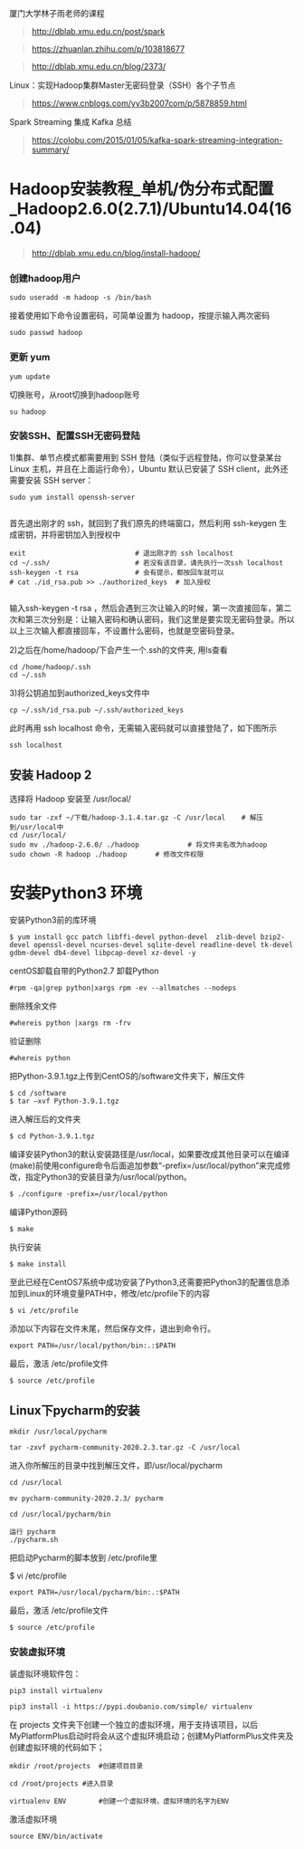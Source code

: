 厦门大学林子雨老师的课程

> http://dblab.xmu.edu.cn/post/spark

> https://zhuanlan.zhihu.com/p/103818677

> http://dblab.xmu.edu.cn/blog/2373/

Linux：实现Hadoop集群Master无密码登录（SSH）各个子节点

> https://www.cnblogs.com/yy3b2007com/p/5878859.html

Spark Streaming 集成 Kafka 总结

> https://colobu.com/2015/01/05/kafka-spark-streaming-integration-summary/


# Hadoop安装教程_单机/伪分布式配置_Hadoop2.6.0(2.7.1)/Ubuntu14.04(16.04)

> http://dblab.xmu.edu.cn/blog/install-hadoop/

### 创建hadoop用户

```
sudo useradd -m hadoop -s /bin/bash

```

接着使用如下命令设置密码，可简单设置为 hadoop，按提示输入两次密码

```
sudo passwd hadoop
```

### 更新 yum

```
yum update
```

切换账号，从root切换到hadoop账号
```
su hadoop

```


### 安装SSH、配置SSH无密码登陆

1)集群、单节点模式都需要用到 SSH 登陆（类似于远程登陆，你可以登录某台 Linux 主机，并且在上面运行命令），Ubuntu 默认已安装了 SSH client，此外还需要安装 SSH server：

```
sudo yum install openssh-server
 
```

首先退出刚才的 ssh，就回到了我们原先的终端窗口，然后利用 ssh-keygen 生成密钥，并将密钥加入到授权中

 
```
exit                           # 退出刚才的 ssh localhost
cd ~/.ssh/                     # 若没有该目录，请先执行一次ssh localhost
ssh-keygen -t rsa              # 会有提示，都按回车就可以
# cat ./id_rsa.pub >> ./authorized_keys  # 加入授权
 
```
输入ssh-keygen -t rsa ，然后会遇到三次让输入的时候，第一次直接回车，第二次和第三次分别是：让输入密码和确认密码，我们这里是要实现无密码登录。所以以上三次输入都直接回车，不设置什么密码，也就是空密码登录。


2)之后在/home/hadoop/下会产生一个.ssh的文件夹, 用ls查看

```
cd /home/hadoop/.ssh
cd ~/.ssh

```

3)将公钥追加到authorized_keys文件中
```
cp ~/.ssh/id_rsa.pub ~/.ssh/authorized_keys

```

此时再用 ssh localhost 命令，无需输入密码就可以直接登陆了，如下图所示
```
ssh localhost

```


## 安装 Hadoop 2

选择将 Hadoop 安装至 /usr/local/ 

```
sudo tar -zxf ~/下载/hadoop-3.1.4.tar.gz -C /usr/local    # 解压到/usr/local中
cd /usr/local/
sudo mv ./hadoop-2.6.0/ ./hadoop            # 将文件夹名改为hadoop
sudo chown -R hadoop ./hadoop       # 修改文件权限

```


# 安装Python3 环境

安装Python3前的库环境
```
$ yum install gcc patch libffi-devel python-devel  zlib-devel bzip2-devel openssl-devel ncurses-devel sqlite-devel readline-devel tk-devel gdbm-devel db4-devel libpcap-devel xz-devel -y

```

centOS卸载自带的Python2.7
卸载Python
```
#rpm -qa|grep python|xargs rpm -ev --allmatches --nodeps
```

删除残余文件
```
#whereis python |xargs rm -frv
```

验证删除
```
#whereis python
```

把Python-3.9.1.tgz上传到CentOS的/software文件夹下，解压文件
```
$ cd /software
$ tar –xvf Python-3.9.1.tgz
```

进入解压后的文件夹
```
$ cd Python-3.9.1.tgz
```

编译安装Python3的默认安装路径是/usr/local，如果要改成其他目录可以在编译(make)前使用configure命令后面追加参数“-prefix=/usr/local/python”来完成修改，指定Python3的安装目录为/usr/local/python。
```
$ ./configure -prefix=/usr/local/python
```
编译Python源码
```
$ make 
```
执行安装
```
$ make install
```
至此已经在CentOS7系统中成功安装了Python3,还需要把Python3的配置信息添加到Linux的环境变量PATH中，修改/etc/profile下的内容
```
$ vi /etc/profile
```
添加以下内容在文件末尾，然后保存文件，退出到命令行。
```
export PATH=/usr/local/python/bin:.:$PATH
```
最后，激活 /etc/profile文件
```
$ source /etc/profile
```

## Linux下pycharm的安装
```
mkdir /usr/local/pycharm

tar -zxvf pycharm-community-2020.2.3.tar.gz -C /usr/local 
```

进入你所解压的目录中找到解压文件，即/usr/local/pycharm 
```
cd /usr/local 

mv pycharm-community-2020.2.3/ pycharm

cd /usr/local/pycharm/bin

运行 pycharm
./pycharm.sh

```

把启动Pycharm的脚本放到 /etc/profile里

$ vi /etc/profile
```
export PATH=/usr/local/pycharm/bin:.:$PATH
```
最后，激活 /etc/profile文件
```
$ source /etc/profile
```

### 安装虚拟环境

装虚拟环境软件包：
```
pip3 install virtualenv

pip3 install -i https://pypi.doubanio.com/simple/ virtualenv

```

在 projects 文件夹下创建一个独立的虚拟环境，用于支持该项目，以后MyPlatformPlus启动时将会从这个虚拟环境启动；创建MyPlatformPlus文件夹及创建虚拟环境的代码如下；
```
mkdir /root/projects  #创建项目目录

cd /root/projects #进入目录                 

virtualenv ENV        #创建一个虚拟环境，虚拟环境的名字为ENV
```

激活虚拟环境
```
source ENV/bin/activate
```




















